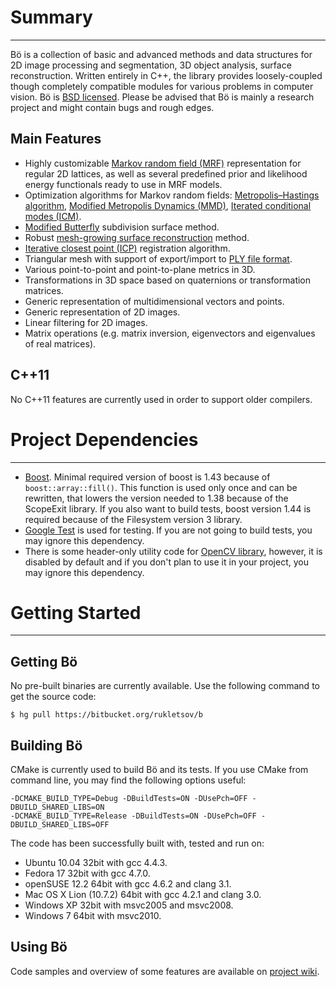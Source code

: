 
# Summary
--------------------------------------------------------------------------------
Bö is a collection of basic and advanced methods and data structures for 2D image processing and segmentation, 3D object analysis, surface reconstruction. Written entirely in C++, the library provides loosely-coupled though completely compatible modules for various problems in computer vision. Bö is [BSD licensed](http://opensource.org/licenses/bsd-license.php). Please be advised that Bö is mainly a research project and might contain bugs and rough edges.

## Main Features
 * Highly customizable [Markov random field (MRF)](http://en.wikipedia.org/wiki/Markov_random_field) representation for regular 2D lattices, as well as several predefined prior and likelihood energy functionals ready to use in MRF models.
 * Optimization algorithms for Markov random fields: [Metropolis–Hastings algorithm](http://en.wikipedia.org/wiki/Metropolis%E2%80%93Hastings_algorithm), [Modified Metropolis Dynamics (MMD)](http://www.sciencedirect.com/science/article/pii/0262885695010726), [Iterated conditional modes (ICM)](http://en.wikipedia.org/wiki/Iterated_conditional_modes).
 * [Modified Butterfly](http://mrl.nyu.edu/~dzorin/papers/zorin1996ism.pdf) subdivision surface method.
 * Robust [mesh-growing surface reconstruction](http://proceedings.spiedigitallibrary.org/proceeding.aspx?articleid=1353243) method.
 * [Iterative closest point (ICP)](http://en.wikipedia.org/wiki/Iterative_closest_point) registration algorithm.
 * Triangular mesh with support of export/import to [PLY file format](http://en.wikipedia.org/wiki/PLY_%28file_format%29).
 * Various point-to-point and point-to-plane metrics in 3D.
 * Transformations in 3D space based on quaternions or transformation matrices.
 * Generic representation of multidimensional vectors and points.
 * Generic representation of 2D images.
 * Linear filtering for 2D images.
 * Matrix operations (e.g. matrix inversion, eigenvectors and eigenvalues of real matrices).

## C++11 
No C++11 features are currently used in order to support older compilers.

# Project Dependencies
--------------------------------------------------------------------------------
 * [Boost](http://www.boost.org/). Minimal required version of boost is 1.43 because of `boost::array::fill()`. This function is used only once and can be rewritten, that lowers the version needed to 1.38 because of the ScopeExit library. If you also want to build tests, boost version 1.44 is required because of the Filesystem version 3 library.
 * [Google Test](http://code.google.com/p/googletest/) is used for testing. If you are not going to build tests, you may ignore this dependency. 
 * There is some header-only utility code for [OpenCV library](http://sourceforge.net/projects/opencvlibrary/), however, it is disabled by default and if you don't plan to use it in your project, you may ignore this dependency.

# Getting Started
--------------------------------------------------------------------------------
## Getting Bö
No pre-built binaries are currently available. Use the following command to get the source code:

    $ hg pull https://bitbucket.org/rukletsov/b

## Building Bö
CMake is currently used to build Bö and its tests. If you use CMake from command line, you may find the following options useful:

    -DCMAKE_BUILD_TYPE=Debug -DBuildTests=ON -DUsePch=OFF -DBUILD_SHARED_LIBS=ON
    -DCMAKE_BUILD_TYPE=Release -DBuildTests=ON -DUsePch=OFF -DBUILD_SHARED_LIBS=OFF

The code has been successfully built with, tested and run on:

 * Ubuntu 10.04 32bit with gcc 4.4.3.
 * Fedora 17 32bit with gcc 4.7.0.
 * openSUSE 12.2 64bit with gcc 4.6.2 and clang 3.1.
 * Mac OS X Lion (10.7.2) 64bit with gcc 4.2.1 and clang 3.0.
 * Windows XP 32bit with msvc2005 and msvc2008.
 * Windows 7 64bit with msvc2010.

## Using Bö
Code samples and overview of some features are available on [project wiki](https://bitbucket.org/rukletsov/b/wiki/Home).
